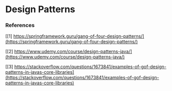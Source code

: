 # Design Patterns

### References

[[1] https://springframework.guru/gang-of-four-design-patterns/](https://springframework.guru/gang-of-four-design-patterns/)

[[2] https://www.udemy.com/course/design-patterns-java/](https://www.udemy.com/course/design-patterns-java/)

[[3] https://stackoverflow.com/questions/1673841/examples-of-gof-design-patterns-in-javas-core-libraries](https://stackoverflow.com/questions/1673841/examples-of-gof-design-patterns-in-javas-core-libraries)